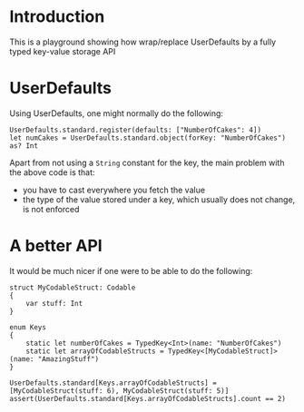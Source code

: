 # Introduction
This is a playground showing how wrap/replace UserDefaults 
by a fully typed key-value storage API

# UserDefaults
Using UserDefaults, one might normally do the following:

```
UserDefaults.standard.register(defaults: ["NumberOfCakes": 4])
let numCakes = UserDefaults.standard.object(forKey: "NumberOfCakes") as? Int
```

Apart from not using a `String` constant for the key, the main problem with the above code is that:

- you have to cast everywhere you fetch the value
- the type of the value stored under a key, which usually does not change, is not enforced

# A better API

It would be much nicer if one were to be able to do the following:

```
struct MyCodableStruct: Codable
{
    var stuff: Int
}

enum Keys
{
    static let numberOfCakes = TypedKey<Int>(name: "NumberOfCakes")
    static let arrayOfCodableStructs = TypedKey<[MyCodableStruct]>(name: "AmazingStuff")
}

UserDefaults.standard[Keys.arrayOfCodableStructs] = [MyCodableStruct(stuff: 6), MyCodableStruct(stuff: 5)]
assert(UserDefaults.standard[Keys.arrayOfCodableStructs].count == 2)
```
